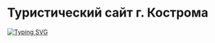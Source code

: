 # Туристический сайт г. Кострома
[![Typing SVG](https://readme-typing-svg.herokuapp.com?font=Fira+Code&size=25&duration=2000&pause=300&center=%D0%BB%D0%BE%D0%B6%D0%BD%D1%8B%D0%B9&vCenter=%D0%BB%D0%BE%D0%B6%D0%BD%D1%8B%D0%B9&multiline=true&repeat=%D0%B8%D1%81%D1%82%D0%B8%D0%BD%D0%BD%D1%8B%D0%B9&random=%D0%BB%D0%BE%D0%B6%D0%BD%D1%8B%D0%B9&width=620&height=200&lines=%D0%A1%D0%B4%D0%B5%D0%BB%D0%B0%D0%BD+%D1%81%D1%82%D1%83%D0%B4%D0%B5%D0%BD%D1%82%D0%BE%D0%BC+4+%D0%BA%D1%83%D1%80%D1%81%D0%B0;%22%D0%9A%D0%BE%D1%81%D1%82%D1%80%D0%BE%D0%BC%D1%81%D0%BA%D0%BE%D0%B3%D0%BE+%D0%A2%D0%B5%D1%85%D0%BD%D0%BE%D0%BB%D0%BE%D0%B3%D0%B8%D1%87%D0%B5%D1%81%D0%BA%D0%BE%D0%B3%D0%BE+%D1%82%D0%B5%D1%85%D0%BD%D0%B8%D0%BA%D1%83%D0%BC%D0%B0%22;%D0%9A%D1%80%D0%B5%D0%BD%D0%B4%D0%B5%D0%BB%D0%B5%D0%B2%D1%8B%D0%BC+%D0%92%D0%BB%D0%B0%D0%B4%D0%B8%D1%81%D0%BB%D0%B0%D0%B2%D0%BE%D0%BC+%D0%A1%D0%B5%D1%80%D0%B3%D0%B5%D0%B5%D0%B2%D0%B8%D1%87%D0%B5%D0%BC)](https://git.io/typing-svg)
